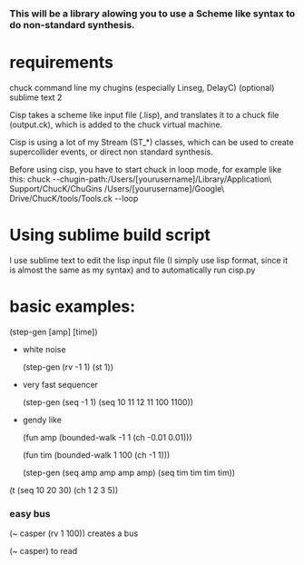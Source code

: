 ### This will be a library alowing you to use a Scheme like syntax to do non-standard synthesis.

# requirements

chuck command line
my chugins (especially Linseg, DelayC)
(optional) sublime text 2

Cisp takes a scheme like input file (.lisp), and translates it to a chuck file (output.ck), which is added to the chuck virtual machine.

Cisp is using a lot of my Stream (ST_*) classes, which can be used to create supercollider events, or direct non standard synthesis.

Before using cisp, you have to start chuck in loop mode, for example like this:
chuck --chugin-path:/Users/[yourusername]/Library/Application\ Support/ChucK/ChuGins /Users/[yourusername]/Google\ Drive/ChucK/tools/Tools.ck --loop

# Using sublime build script

I use sublime text to edit the lisp input file (I simply use lisp format, since it is almost the same as my syntax) 
and to automatically run cisp.py 

# basic examples:

(step-gen [amp] [time])


* white noise

	(step-gen 
  		(rv -1 1) 
  		(st 1))


* very fast sequencer

	(step-gen
  		(seq -1 1)
  		(seq 10 11 12 11 100 1100))

* gendy like

	(fun amp
		(bounded-walk -1 1 (ch -0.01 0.01)))

	(fun tim
		(bounded-walk 1 100 (ch -1 1)))

	(step-gen
		(seq amp amp amp amp)
		(seq tim tim tim tim))



(t
	(seq 10 20 30)
	(ch 1 2 3 5))

### easy bus

(~ casper (rv 1 100)) creates a bus

(~ casper) to read




